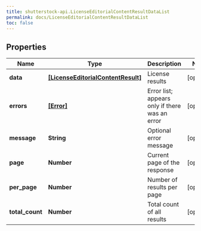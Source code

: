 ```yaml
---
title: shutterstock-api.LicenseEditorialContentResultDataList
permalink: docs/LicenseEditorialContentResultDataList
toc: false
---
```




## Properties

Name | Type | Description | Notes
------------ | ------------- | ------------- | -------------
**data** | [**[LicenseEditorialContentResult]**](LicenseEditorialContentResult) | License results | [optional] 
**errors** | [**[Error]**](Error) | Error list; appears only if there was an error | [optional] 
**message** | **String** | Optional error message | [optional] 
**page** | **Number** | Current page of the response | [optional] 
**per_page** | **Number** | Number of results per page | [optional] 
**total_count** | **Number** | Total count of all results | [optional] 


